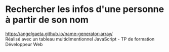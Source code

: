 # Rechercher les infos d'une personne à partir de son nom
https://angelgaeta.github.io/name-generator-array/ <br>
Réalisé avec un tableau multidimentionnel JavaScript - TP de formation Développeur Web
